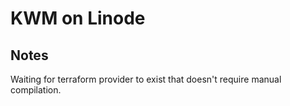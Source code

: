 # KWM on Linode

## Notes
Waiting for terraform provider to exist that doesn't require manual compilation.
